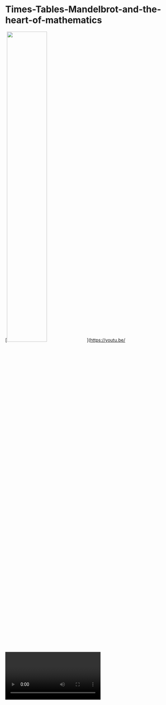 # Times-Tables-Mandelbrot-and-the-heart-of-mathematics

[<img src="https://img.youtube.com/vi/<VIDEO ID>/maxresdefault.jpg" width="50%">](https://youtu.be/<VIDEO ID>)
